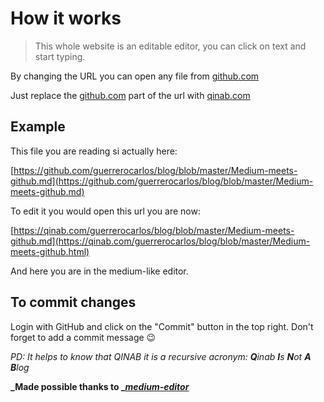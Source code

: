How it works
============

> This whole website is an editable editor, you can click on text and start typing.

By changing the URL you can open any file from [github.com](http://github.com)

Just replace the [github.com](http://github.com) part of the url with [qinab.com](http://qinab.com)

Example
-------

This file you are reading si actually here:

[https://github.com/guerrerocarlos/blog/blob/master/Medium-meets-github.md](https://github.com/guerrerocarlos/blog/blob/master/Medium-meets-github.md)

To edit it you would open this url you are now:

[https://qinab.com/guerrerocarlos/blog/blob/master/Medium-meets-github.md](https://qinab.com/guerrerocarlos/blog/blob/master/Medium-meets-github.html)

And here you are in the medium-like editor.

To commit changes
-----------------

Login with GitHub and click on the "Commit" button in the top right. Don't forget to add a commit message 😉

_PD: It helps to know that QINAB it is a recursive acronym: **Q**inab **I**s **N**ot **A** **B**log_

**_Made possible thanks to _[_medium-editor_](https://yabwe.github.io/medium-editor/)**